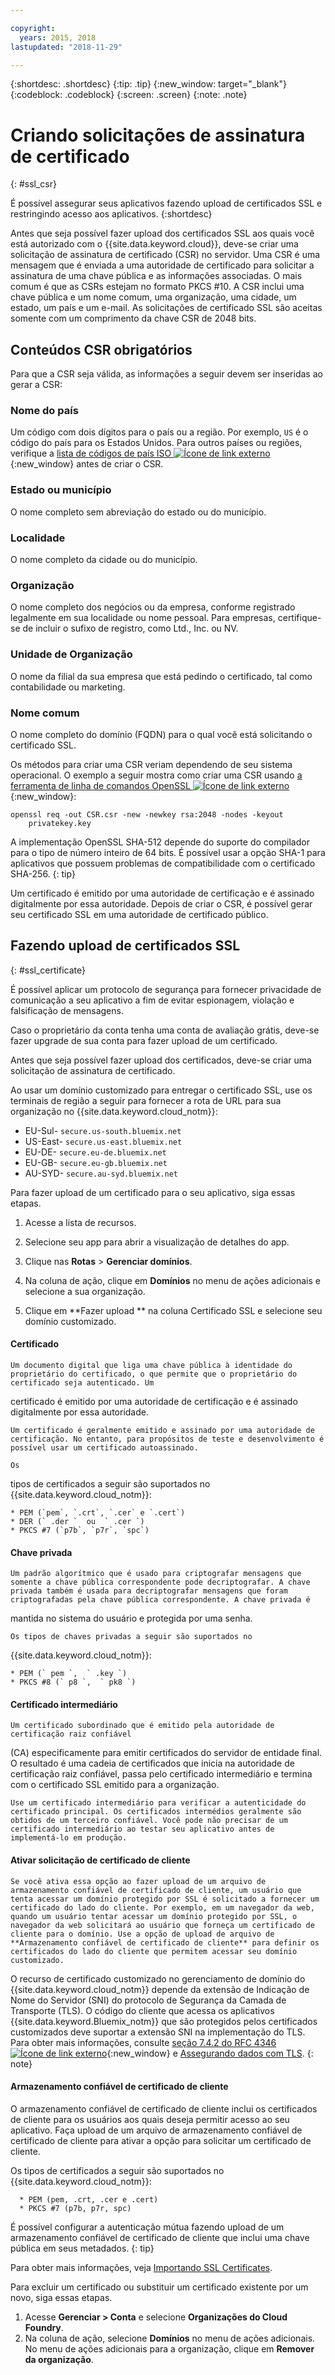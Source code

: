 ```yaml
---

copyright:
  years: 2015, 2018
lastupdated: "2018-11-29"

---
```


{:shortdesc: .shortdesc}
{:tip: .tip}
{:new_window: target="_blank"}
{:codeblock: .codeblock}
{:screen: .screen}
{:note: .note}

# Criando solicitações de assinatura de certificado
{: #ssl_csr}

É possível assegurar seus aplicativos fazendo upload de certificados SSL e restringindo acesso aos aplicativos.
{:shortdesc}

Antes que seja possível fazer upload dos certificados SSL aos quais você está autorizado com o {{site.data.keyword.cloud}}, deve-se criar uma solicitação de assinatura de certificado (CSR) no servidor. Uma CSR é uma mensagem que é enviada a uma autoridade de certificado para solicitar
a assinatura de uma chave pública e as informações associadas. O mais comum é que as CSRs estejam no formato PKCS #10. A CSR inclui uma chave pública e um nome comum, uma organização, uma cidade, um estado, um país e um e-mail. As
solicitações de certificado SSL são aceitas somente com um comprimento da chave CSR de 2048 bits.

## Conteúdos CSR obrigatórios

Para que a CSR seja válida, as informações a seguir devem ser inseridas ao gerar a CSR:

### Nome do país

  Um código com dois dígitos para o país ou a região. Por exemplo, `US` é o código do país para os Estados Unidos. Para outros países ou regiões, verifique a [lista de códigos de país ISO ![Ícone de link externo](../icons/launch-glyph.svg "Ícone de link externo")](https://www.iso.org/obp/ui/#search){:new_window} antes de criar o CSR.

### Estado ou município

  O nome completo sem abreviação do estado ou do município.

### Localidade

  O nome completo da cidade ou do município.

### Organização

  O nome completo dos negócios ou da empresa, conforme registrado legalmente em sua localidade ou nome pessoal. Para
empresas, certifique-se de incluir o sufixo de registro, como Ltd., Inc. ou NV.

### Unidade de Organização

  O nome da filial da sua empresa que está pedindo o certificado, tal como contabilidade ou marketing.

### Nome comum

  O nome completo do domínio (FQDN) para o qual você está solicitando o certificado SSL.

Os métodos para criar uma CSR veriam dependendo de seu sistema operacional. O exemplo a seguir mostra como criar uma CSR usando [a ferramenta de linha de comandos OpenSSL ![Ícone de link externo](../icons/launch-glyph.svg "Ícone de link externo")](http://www.openssl.org/){:new_window}:

```
openssl req -out CSR.csr -new -newkey rsa:2048 -nodes -keyout
    privatekey.key
```

A implementação OpenSSL SHA-512 depende do suporte
do compilador para o tipo de número inteiro de 64 bits. É possível usar a opção SHA-1 para aplicativos
que possuem problemas de compatibilidade com o certificado SHA-256.
{: tip}

Um
certificado é emitido por uma autoridade de certificação e é assinado digitalmente por
essa autoridade. Depois de criar o CSR, é possível gerar seu certificado SSL em uma autoridade de certificado público.

## Fazendo upload de certificados SSL
{: #ssl_certificate}

É possível aplicar um protocolo de segurança para fornecer privacidade de
comunicação a seu aplicativo a fim de evitar espionagem, violação e falsificação de
mensagens.

Caso o proprietário da conta tenha uma conta de avaliação grátis, deve-se fazer upgrade de sua conta para fazer upload de um certificado.

Antes que seja possível fazer upload dos certificados, deve-se criar uma
solicitação de assinatura de certificado.

Ao usar um domínio customizado para entregar o certificado SSL, use os terminais de região a seguir para fornecer a rota de URL para sua organização no {{site.data.keyword.cloud_notm}}:

* EU-Sul- ` secure.us-south.bluemix.net `
* US-East- ` secure.us-east.bluemix.net `
* EU-DE- ` secure.eu-de.bluemix.net `
* EU-GB- ` secure.eu-gb.bluemix.net `
* AU-SYD- ` secure.au-syd.bluemix.net `

Para fazer upload de um certificado para o seu aplicativo, siga essas etapas.

1. Acesse a lista de recursos.

2. Selecione seu app para abrir a visualização de detalhes do app.

3. Clique nas **Rotas** > **Gerenciar domínios**.

4. Na coluna de ação, clique em **Domínios** no menu de ações adicionais e selecione a sua organização.

5. Clique em **Fazer upload ** na coluna Certificado SSL e selecione seu domínio customizado.

  #### Certificado

    Um documento digital que liga uma chave pública à identidade do proprietário do certificado, o que permite que o proprietário do certificado seja autenticado. Um
certificado é emitido por uma autoridade de certificação e é assinado digitalmente por
essa autoridade.

    Um certificado é geralmente emitido e assinado por uma autoridade de certificação. No entanto, para propósitos de teste e desenvolvimento é possível usar um certificado autoassinado.

    Os
tipos de certificados a seguir são suportados no
{{site.data.keyword.cloud_notm}}:

	* PEM (`pem`, `.crt`, `.cer` e `.cert`)
	* DER (` .der `  ou  ` .cer `)
	* PKCS #7 (`p7b`, `p7r`, `spc`)

  #### Chave privada

    Um padrão algorítmico que é usado para criptografar mensagens que somente a chave pública correspondente pode decriptografar. A chave privada também é usada para decriptografar mensagens que foram criptografadas pela chave pública correspondente. A chave privada é
mantida no sistema do usuário e protegida por uma senha.

    Os tipos de chaves privadas a seguir são suportados no
{{site.data.keyword.cloud_notm}}:

    * PEM (` pem `,  ` .key `)
    * PKCS #8 (` p8 `,  ` pk8 `)

  #### Certificado intermediário

    Um certificado subordinado que é emitido pela autoridade de certificação raiz confiável
(CA) especificamente para emitir certificados do servidor de entidade final. O resultado é uma cadeia de certificados que inicia na
autoridade de certificação raiz confiável, passa pelo certificado intermediário e
termina com o certificado SSL emitido para a organização.

    Use um certificado intermediário para verificar a autenticidade do certificado principal. Os certificados intermédios geralmente são obtidos de um terceiro confiável. Você pode não precisar de um certificado intermediário ao testar seu aplicativo antes de implementá-lo em produção.

  #### Ativar solicitação de certificado de cliente

    Se você ativa essa opção ao fazer upload de um arquivo de armazenamento confiável de certificado de cliente, um usuário que tenta acessar um domínio protegido por SSL é solicitado a fornecer um certificado do lado do cliente. Por exemplo, em um navegador da web, quando um usuário tentar acessar um domínio protegido por SSL, o navegador da web solicitará ao usuário que forneça um certificado de cliente para o domínio. Use a opção de upload de arquivo de **Armazenamento confiável de certificado de cliente** para definir os certificados do lado do cliente que permitem acessar seu domínio customizado.

  O recurso de certificado customizado no gerenciamento de domínio do
{{site.data.keyword.cloud_notm}} depende da
extensão de Indicação de Nome do Servidor (SNI) do protocolo de
Segurança da Camada de Transporte (TLS). O código do cliente que acessa os aplicativos {{site.data.keyword.Bluemix_notm}} que são protegidos pelos certificados customizados deve suportar a extensão SNI na implementação do TLS. Para obter mais informações, consulte [seção 7.4.2 do RFC 4346 ![Ícone de link externo](../icons/launch-glyph.svg "Ícone de link externo")](http://tools.ietf.org/html/rfc4346#section-7.4.2){:new_window} e [Assegurando dados com TLS](/docs/get-support/appsectls.html).
  {: note}

  #### Armazenamento confiável de certificado de cliente

  O armazenamento confiável de certificado de cliente inclui os certificados de cliente para os usuários aos quais deseja permitir acesso ao seu aplicativo. Faça upload de um arquivo de armazenamento confiável de certificado de cliente para ativar a opção para solicitar um certificado de cliente.

   Os
tipos de certificados a seguir são suportados no
{{site.data.keyword.cloud_notm}}:

      * PEM (pem, .crt, .cer e .cert)
      * PKCS #7 (p7b, p7r, spc)

  É possível configurar a autenticação mútua fazendo upload de um armazenamento confiável de certificado de cliente que inclui uma chave pública em seus metadados.
  {: tip}

Para obter mais informações, veja [Importando SSL Certificates](/docs/infrastructure/ssl-certificates/import-ssl-certificate.html#import-an-ssl-certificate).

Para excluir um certificado ou substituir um certificado existente por um novo, siga essas etapas.

1. Acesse **Gerenciar > Conta** e selecione **Organizações do Cloud Foundry**.
2. Na coluna de ação, selecione **Domínios** no menu de ações adicionais. No menu de ações adicionais para a organização, clique em **Remover da organização**.
